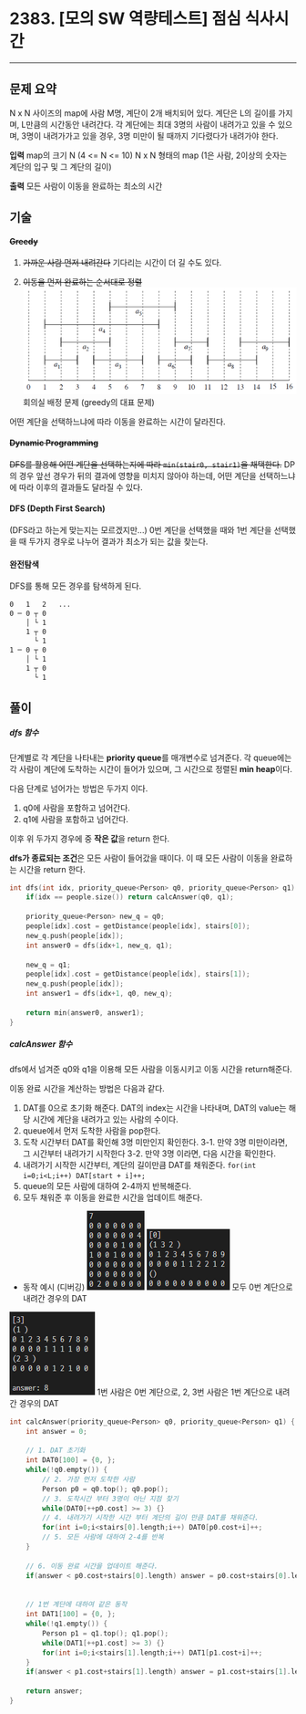 # 2383. [모의 SW 역량테스트] 점심 식사시간
---

##  문제 요약
N x N 사이즈의 map에 사람 M명, 계단이 2개 배치되어 있다.
계단은 L의 길이를 가지며, L만큼의 시간동안 내려간다.
각 계단에는 최대 3명의 사람이 내려가고 있을 수 있으며,
3명이 내려가가고 있을 경우, 3명 미만이 될 때까지 기다렸다가 내려가야 한다.

**입력**
map의 크기 N (4 <= N <= 10)
N x N 형태의 map (1은 사람, 2이상의 숫자는 계단의 입구 및 그 계단의 길이)

**출력**
모든 사람이 이동을 완료하는 최소의 시간

## 기술
#### ~~Greedy~~
1. ~~가까운 사람 먼저 내려간다~~
기다리는 시간이 더 길 수도 있다.

2. ~~이동을 먼저 완료하는 순서대로 정렬~~
![greedy 회의실문제](./img/greedy.png) 회의실 배정 문제 (greedy의 대표 문제)

어떤 계단을 선택하느냐에 따라 이동을 완료하는 시간이 달라진다.
<br>
#### ~~Dynamic Programming~~
~~DFS를 활용해 어떤 계단을 선택하는지에 따라 ```min(stair0, stair1)```을 채택한다.~~
DP의 경우 앞선 경우가 뒤의 결과에 영향을 미치지 않아야 하는데,
어떤 계단을 선택하느냐에 따라 이후의 결과들도 달라질 수 있다.
<br>
#### DFS (Depth First Search)
(DFS라고 하는게 맞는지는 모르겠지만...)
0번 계단을 선택했을 때와 1번 계단을 선택했을 때 두가지 경우로 나누어 결과가 최소가 되는 값을 찾는다.

#### 완전탐색
DFS를 통해 모든 경우를 탐색하게 된다.
```
0   1   2   ...
0 ─ 0 ┬ 0
    │ └ 1
    1 ┬ 0
      └ 1
1 ─ 0 ┬ 0
    │ └ 1
    1 ┬ 0
      └ 1
```

## 풀이

##### dfs 함수

단계별로 각 계단을 나타내는 **priority queue**를 매개변수로 넘겨준다.
각 queue에는 각 사람이 계단에 도착하는 시간이 들어가 있으며,
그 시간으로 정렬된 **min heap**이다.

다음 단계로 넘어가는 방법은 두가지 이다.
1. q0에 사람을 포함하고 넘어간다.
2. q1에 사람을 포함하고 넘어간다.

이후 위 두가지 경우에 중 **작은 값**을 return 한다.

**dfs가 종료되는 조건**은 모든 사람이 들어갔을 때이다.
이 때 모든 사람이 이동을 완료하는 시간을 return 한다.

```C++
int dfs(int idx, priority_queue<Person> q0, priority_queue<Person> q1) {
    if(idx == people.size()) return calcAnswer(q0, q1);

    priority_queue<Person> new_q = q0;
    people[idx].cost = getDistance(people[idx], stairs[0]);
    new_q.push(people[idx]);
    int answer0 = dfs(idx+1, new_q, q1);

    new_q = q1;
    people[idx].cost = getDistance(people[idx], stairs[1]);
    new_q.push(people[idx]);
    int answer1 = dfs(idx+1, q0, new_q);

    return min(answer0, answer1);
}
```


##### calcAnswer 함수
dfs에서 넘겨준 q0와 q1을 이용해 모든 사람을 이동시키고 이동 시간을 return해준다.

이동 완료 시간을 계산하는 방법은 다음과 같다.
1. DAT를 0으로 초기화 해준다.
DAT의 index는 시간을 나타내며,
DAT의 value는 해당 시간에 계단을 내려가고 있는 사람의 수이다.
2. queue에서 먼저 도착한 사람을 pop한다.
3. 도착 시간부터 DAT를 확인해 3명 미만인지 확인한다.
3-1. 만약 3명 미만이라면, 그 시간부터 내려가기 시작한다
3-2. 만약 3명 이라면, 다음 시간을 확인한다.
4. 내려가기 시작한 시간부터, 계단의 길이만큼 DAT를 채워준다. ```for(int i=0;i<L;i++) DAT[start + i]++;```
5. queue의 모든 사람에 대하여 2-4까지 반복해준다.
6. 모두 채워준 후 이동을 완료한 시간을 업데이트 해준다.

- 동작 예시 (디버깅)
![0](./img/calcAnswer0.PNG)
![1](./img/calcAnswer1.PNG)
모두 0번 계단으로 내려간 경우의 DAT

![2](./img/calcAnswer2.PNG)
1번 사람은 0번 계단으로,
2, 3번 사람은 1번 계단으로 내려간 경우의 DAT


``` C++
int calcAnswer(priority_queue<Person> q0, priority_queue<Person> q1) {
    int answer = 0;

    // 1. DAT 초기화
    int DAT0[100] = {0, };
    while(!q0.empty()) {
        // 2. 가장 먼저 도착한 사람
        Person p0 = q0.top(); q0.pop();
        // 3. 도착시간 부터 3명이 아닌 지점 찾기
        while(DAT0[++p0.cost] >= 3) {}
        // 4. 내려가기 시작한 시간 부터 계단의 길이 만큼 DAT를 채워준다.
        for(int i=0;i<stairs[0].length;i++) DAT0[p0.cost+i]++;
        // 5. 모든 사람에 대하여 2-4를 반복
    }

    // 6. 이동 완료 시간을 업데이트 해준다.
    if(answer < p0.cost+stairs[0].length) answer = p0.cost+stairs[0].length;


    // 1번 계단에 대하여 같은 동작
    int DAT1[100] = {0, };
    while(!q1.empty()) {
        Person p1 = q1.top(); q1.pop();
        while(DAT1[++p1.cost] >= 3) {}
        for(int i=0;i<stairs[1].length;i++) DAT1[p1.cost+i]++;
    }
    if(answer < p1.cost+stairs[1].length) answer = p1.cost+stairs[1].length;

    return answer;
}
```
